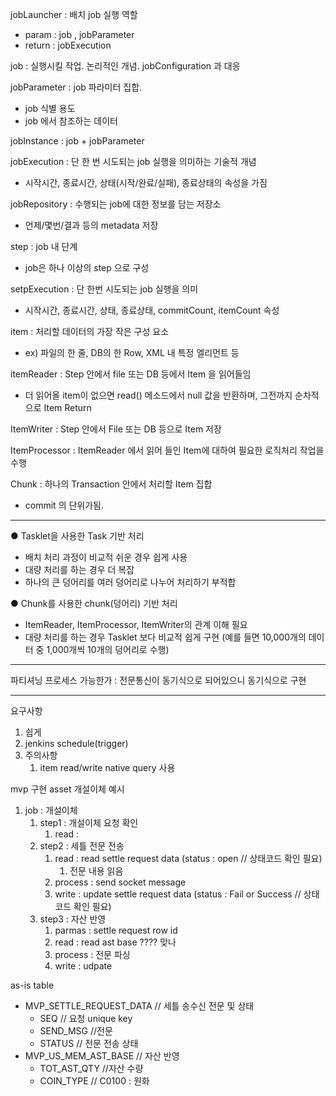 jobLauncher : 배치 job 실행 역할
- param : job , jobParameter
- return : jobExecution

job : 실행시킬 작업. 논리적인 개념. jobConfiguration 과 대응

jobParameter : job 파라미터 집합. 
- job 식별 용도
- job 에서 참조하는 데이터

jobInstance : job + jobParameter

jobExecution : 단 한 번 시도되는 job 실행을 의미하는 기술적 개념
- 시작시간, 종료시간, 상태(시작/완료/실패), 종료상태의 속성을 가짐

jobRepository : 수행되는 job에 대한 정보를 담는 저장소
- 언제/몇번/결과 등의 metadata 저장

step : job 내 단계
- job은 하나 이상의 step 으로 구성

setpExecution : 단 한번 시도되는 job 실행을 의미
- 시작시간, 종료시간, 상태, 종료상태, commitCount, itemCount 속성

item : 처리할 데이터의 가장 작은 구성 요소
- ex) 파일의 한 줄, DB의 한 Row, XML 내 특정 엘리먼트 등

itemReader : Step 안에서 file 또는 DB 등에서 Item 을 읽어들임
- 더 읽어올 item이 없으면 read() 메소드에서 null 값을 반환하며, 그전까지 순차적으로 Item Return

ItemWriter : Step 안에서 File 또는 DB 등으로 Item 저장

ItemProcessor : ItemReader 에서 읽어 들인 Item에 대하여 필요한 로직처리 작업을 수행

Chunk : 하나의 Transaction 안에서 처리할 Item 집합
- commit 의 단위가됨.
-----

● Tasklet을 사용한 Task 기반 처리
- 배치 처리 과정이 비교적 쉬운 경우 쉽게 사용
- 대량 처리를 하는 경우 더 복잡 
- 하나의 큰 덩어리를 여러 덩어리로 나누어 처리하기 부적합

● Chunk를 사용한 chunk(덩어리) 기반 처리

- ItemReader, ItemProcessor, ItemWriter의 관계 이해 필요 
- 대량 처리를 하는 경우 Tasklet 보다 비교적 쉽게 구현
  (예를 들면 10,000개의 데이터 중 1,000개씩 10개의 덩어리로 수행)
-----

파티셔닝 프로세스 가능한가
: 전문통신이 동기식으로 되어있으니 동기식으로 구현


---
요구사항
1. 쉽게
2. jenkins schedule(trigger)
3. 주의사항
   1. item read/write native query 사용


mvp 구현
asset 개설이체 예시
1. job : 개설이체 
   1. step1 : 개설이체 요청 확인
      1. read : 
   2. step2 : 세틀 전문 전송
      1. read : read settle request data (status : open // 상태코드 확인 필요)
         1. 전문 내용 읽음
      2. process : send socket message 
      3. write : update settle request data (status : Fail or Success // 상태코드 확인 필요)
   3. step3 : 자산 반영 
      1. parmas : settle request row id 
      2. read : read ast base ???? 맞나
      3. process : 전문 파싱
      4. write : udpate

as-is table  
- MVP_SETTLE_REQUEST_DATA // 세틀 송수신 전문 및 상태
  - SEQ // 요청 unique key
  - SEND_MSG //전문 
  - STATUS // 전문 전송 상태
- MVP_US_MEM_AST_BASE // 자산 반영
  - TOT_AST_QTY //자산 수량
  - COIN_TYPE // C0100 : 원화






